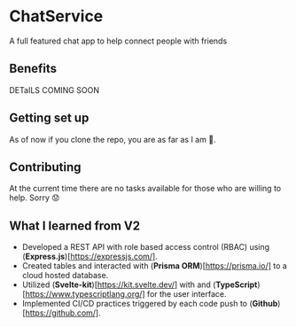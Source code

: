 # ChatService
A full featured chat app to help connect people with friends

## Benefits
DETaILS COMING SOON


## Getting set up
As of now if you clone the repo, you are as far as I am 🙂.


## Contributing
At the current time there are no tasks available for those who are willing to help. Sorry 😟


## What I learned from V2
-	Developed a REST API with role based access control (RBAC) using (**Express.js**)[https://expressjs.com/].
-	Created tables and interacted with (**Prisma ORM**)[https://prisma.io/] to a cloud hosted database.
-	Utilized (**Svelte-kit**)[https://kit.svelte.dev/] with and (**TypeScript**)[https://www.typescriptlang.org/] for the user interface.
-	Implemented CI/CD practices triggered by each code push to (**Github**)[https://github.com/].
